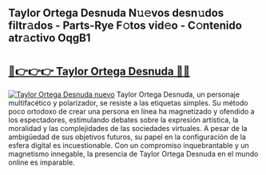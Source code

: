 ## Taylor Ortega Desnuda N𝚞𝚎vos desn𝚞dos filtr𝚊dos - Parts-Rye F𝚘tos vid𝚎o - C𝚘ntenido atr𝚊ctivo OqgB1

# <h2><a href="http://mbb56qk.tromn.icu/?c=Taylor+Ortega+Desnuda">🔗👉👉👉 Taylor Ortega Desnuda 🔗🔗</a></h2>

[![Taylor Ortega Desnuda nuevo](https://i.imgur.com/pEAQMta.gif)](http://mbb56qk.tromn.icu/?c=Taylor+Ortega+Desnuda)
Taylor Ortega Desnuda, un personaje multifacético y polarizador, se resiste a las etiquetas simples. Su método poco ortodoxo de crear una persona en línea ha magnetizado y ofendido a los espectadores, estimulando debates sobre la expresión artística, la moralidad y las complejidades de las sociedades virtuales. A pesar de la ambigüedad de sus objetivos futuros, su papel en la configuración de la esfera digital es incuestionable. Con un compromiso inquebrantable y un magnetismo innegable, la presencia de Taylor Ortega Desnuda en el mundo online es imparable.
